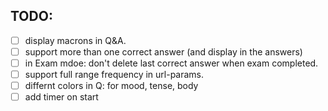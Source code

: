 ## TODO:

- [ ] display macrons in Q&A.
- [ ] support more than one correct answer (and display in the answers)
- [ ] in Exam mdoe: don't delete last correct answer when exam completed.
- [ ] support full range frequency in url-params.
- [ ] differnt colors in Q: for mood, tense, body
- [ ] add timer on start
